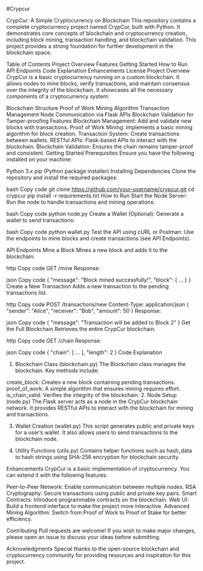 #Crypcur

CrypCur: A Simple Cryptocurrency on Blockchain
This repository contains a complete cryptocurrency project named CrypCur, built with Python. It demonstrates core concepts of blockchain and cryptocurrency creation, including block mining, transaction handling, and blockchain validation. This project provides a strong foundation for further development in the blockchain space.

Table of Contents
Project Overview
Features
Getting Started
How to Run
API Endpoints
Code Explanation
Enhancements
License
Project Overview
CrypCur is a basic cryptocurrency running on a custom blockchain. It allows nodes to mine blocks, verify transactions, and maintain consensus over the integrity of the blockchain. It showcases all the necessary components of a cryptocurrency system:

Blockchain Structure
Proof of Work Mining Algorithm
Transaction Management
Node Communication via Flask APIs
Blockchain Validation for Tamper-proofing
Features
Blockchain Management: Add and validate new blocks with transactions.
Proof of Work Mining: Implements a basic mining algorithm for block creation.
Transaction System: Create transactions between wallets.
RESTful APIs: Flask-based APIs to interact with the blockchain.
Blockchain Validation: Ensures the chain remains tamper-proof and consistent.
Getting Started
Prerequisites
Ensure you have the following installed on your machine:

Python 3.x
pip (Python package installer)
Installing Dependencies
Clone the repository and install the required packages:

bash
Copy code
git clone https://github.com/your-username/crypcur.git
cd crypcur
pip install -r requirements.txt
How to Run
Start the Node Server:
Run the node to handle transactions and mining operations:

bash
Copy code
python node.py
Create a Wallet (Optional):
Generate a wallet to send transactions:

bash
Copy code
python wallet.py
Test the API using cURL or Postman:
Use the endpoints to mine blocks and create transactions (see API Endpoints).

API Endpoints
Mine a Block
Mines a new block and adds it to the blockchain.

http
Copy code
GET /mine
Response:

json
Copy code
{
  "message": "Block mined successfully!",
  "block": { ... }
}
Create a New Transaction
Adds a new transaction to the pending transactions list.

http
Copy code
POST /transactions/new
Content-Type: application/json
{
  "sender": "Alice",
  "receiver": "Bob",
  "amount": 50
}
Response:

json
Copy code
{
  "message": "Transaction will be added to Block 2"
}
Get the Full Blockchain
Retrieves the entire CrypCur blockchain.

http
Copy code
GET /chain
Response:

json
Copy code
{
  "chain": [ ... ],
  "length": 2
}
Code Explanation
1. Blockchain Class (blockchain.py)
The Blockchain class manages the blockchain. Key methods include:

create_block: Creates a new block containing pending transactions.
proof_of_work: A simple algorithm that ensures mining requires effort.
is_chain_valid: Verifies the integrity of the blockchain.
2. Node Setup (node.py)
The Flask server acts as a node in the CrypCur blockchain network. It provides RESTful APIs to interact with the blockchain for mining and transactions.

3. Wallet Creation (wallet.py)
This script generates public and private keys for a user’s wallet. It also allows users to send transactions to the blockchain node.

4. Utility Functions (utils.py)
Contains helper functions such as hash_data to hash strings using SHA-256 encryption for blockchain security.

Enhancements
CrypCur is a basic implementation of cryptocurrency. You can extend it with the following features:

Peer-to-Peer Network: Enable communication between multiple nodes.
RSA Cryptography: Secure transactions using public and private key pairs.
Smart Contracts: Introduce programmable contracts on the blockchain.
Web UI: Build a frontend interface to make the project more interactive.
Advanced Mining Algorithm: Switch from Proof of Work to Proof of Stake for better efficiency.


Contributing
Pull requests are welcome! If you wish to make major changes, please open an issue to discuss your ideas before submitting.

Acknowledgments
Special thanks to the open-source blockchain and cryptocurrency community for providing resources and inspiration for this project.
